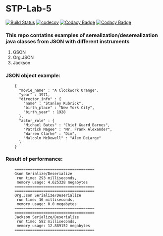 # STP-Lab-5
[![Build Status](https://travis-ci.org/igorpodosonov/STP-Lab-5.svg?branch=master)](https://travis-ci.org/igorpodosonov/STP-Lab-5)
[![codecov](https://codecov.io/gh/igorpodosonov/STP-Lab-5/branch/master/graph/badge.svg)](https://codecov.io/gh/igorpodosonov/STP-Lab-5)
[![Codacy Badge](https://api.codacy.com/project/badge/Grade/7af18625827d4d5085fd453302bed85d)](https://www.codacy.com/app/igorpodosonov/STP-Lab-5?utm_source=github.com&amp;utm_medium=referral&amp;utm_content=igorpodosonov/STP-Lab-5&amp;utm_campaign=Badge_Grade)
[![Codacy Badge](https://api.codacy.com/project/badge/Coverage/7af18625827d4d5085fd453302bed85d)](https://www.codacy.com/app/igorpodosonov/STP-Lab-5?utm_source=github.com&utm_medium=referral&utm_content=igorpodosonov/STP-Lab-5&utm_campaign=Badge_Coverage)

### This repo contatins examples of serealization/deserealization java classes from JSON with different instruments
1. GSON
2. Org.JSON
3. Jackson
### JSON object example:
```
    {
      "movie_name" : "A Clockwork Orange",
      "year" : 1971,
      "director_info" : {
        "name" : "Stanley Kubrick",
        "birth_place" : "New York City",
        "birth_year" : 1928
      },
      "actor_role" : {
        "Michael Bates" : "Chief Guard Barnes",
        "Patrick Magee" : "Mr. Frank Alexander",
        "Warren Clarke" : "Dim",
        "Malcolm McDowell" : "Alex DeLarge"
      }
    }
```
### Result of performance:
```
    ====================================
    Gson Serialize/Deserialize 
     run time: 293 milliseconds, 
     memory usage: 4.625328 megabytes
    ====================================
    ====================================
    Org.Json Serialize/Deserialize 
     run time: 16 milliseconds, 
     memory usage: 0.0 megabytes
    ====================================
    ====================================
    Jackson Serialize/Deserialize 
     run time: 582 milliseconds, 
     memory usage: 12.889152 megabytes
    ====================================
```
